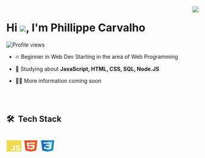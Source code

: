 <img align="right" height="590em" src="https://raw.githubusercontent.com/gist/xiuzera/294fa1bd2f26de2a42e78a8601f1da19/raw/33474cb121d5f1e451177768fcb600105f9c39e4/githubcard.svg"/>
<h1 align="left">Hi <img src="https://raw.githubusercontent.com/kaueMarques/kaueMarques/master/hi.gif" height="30px">, I'm Phillippe Carvalho</h1>
<p align="left"> <img src="https://komarev.com/ghpvc/?username=xiuzera&color=yellow" alt="Profile views" /> </p>

- 🔥 Beginner in Web Dev Starting in the area of Web Programming

- 💬 Studying about **JavaScript, HTML, CSS, SQL, Node.JS**

- 👨‍💻 More information coming soon



<br><br>

## 🛠 &nbsp;Tech Stack

<div style="display: inline_block"><br>
  <img align="center" alt="Rafa-Js" height="30" width="40" src="https://raw.githubusercontent.com/devicons/devicon/master/icons/javascript/javascript-plain.svg">
  <img align="center" alt="Rafa-HTML" height="30" width="40" src="https://raw.githubusercontent.com/devicons/devicon/master/icons/html5/html5-original.svg">
  <img align="center" alt="Rafa-CSS" height="30" width="40" src="https://raw.githubusercontent.com/devicons/devicon/master/icons/css3/css3-original.svg">
</div>
